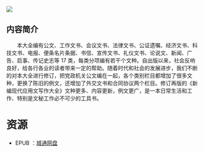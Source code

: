 ![](http://img3m7.ddimg.cn/55/11/20939347-1_u_2.jpg)

## 内容简介

　　本大全编有公文、工作文书、会议文书、法律文书、公证遗嘱、经济文书、科技文书、电报、便条名片条据、书信、宣传文书、礼仪文书、论说文、新闻、广告、启事、传记史志等 17 类，每类分项编有若干个文种。自出版以来，社会反响良好，给各行各业的读者带来一定的帮助。随着时代和社会的发展进步，我们不断的对本大全进行修订，把党政机关公文编在一起，各个类别栏目都增加了很多文种，更换了陈旧的例文，还增加了外交文书和合同协议两个栏目。修订再版的《新编现代应用文写作大全》文种更多、内容更新，例文更广，是一本日常生活和工作、特别是文秘工作必不可少的工具书。

# 资源

* EPUB ：[城通网盘](https://u11215426.pipipan.com/fs/11215426-374989810)
